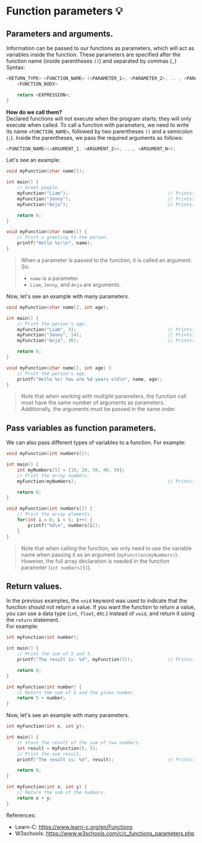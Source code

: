 # Function parameters 💡
## Parameters and arguments.
Information can be passed to our functions as parameters, which will act as variables inside the function. These parameters are specified after the function name (inside parentheses `()`) and separated by commas (`,`)<br>
Syntax:
```c
<RETURN_TYPE> <FUNCTION_NAME> (<PARAMETER_1>, <PARAMETER_2>, .. , <PARAMETER_N>) {
    <FUNCTION_BODY>

    return <EXPRESSION>;
}
```

**How do we call them?**<br>
Declared functions will not execute when the program starts; they will only execute when called. To call a function with parameters, we need to write its name `<FUNCTION_NAME>`, followed by two parentheses `()` and a semicolon (`;`). Inside the parentheses, we pass the required arguments as follows:
```c
<FUNCTION_NAME>(<ARGUMENT_1, <ARGUMENT_2>>, ..., <ARGUMENT_N>);
```

Let's see an example:
```c
void myFunction(char name[]);

int main() {
    // Greet people.
    myFunction("Liam");                                     // Prints: "Hello Liam!".
    myFunction("Jenny");                                    // Prints: "Hello Jenny!".
    myFunction("Anja");                                     // Prints: "Hello Anja!".

    return 0;
}

void myFunction(char name[]) {
    // Print a greeting to the person.
    printf("Hello %s!\n", name);
}
```
> When a parameter is passed to the function, it is called an argument. So:
> - `name` is a parameter.
> - `Liam`, `Jenny`, and `Anja` are arguments.

Now, let's see an example with many parameters.
```c
void myFunction(char name[], int age);

int main() {
    // Print the person's age.
    myFunction("Liam", 3);                                  // Prints: "Hello Liam! You are 3 years old".
    myFunction("Jenny", 14);                                // Prints: "Hello Jenny! You are 14 years old".
    myFunction("Anja", 30);                                 // Prints: "Hello Anja! You are 30 years old".

    return 0;
}

void myFunction(char name[], int age) {
    // Print the person's age.
    printf("Hello %s! You are %d years old\n", name, age);
}
```
> Note that when working with multiple parameters, the function call must have the same number of arguments as parameters. Additionally, the arguments must be passed in the same order.

## Pass variables as function parameters.
We can also pass different types of variables to a function. For example:
```c
void myFunction(int numbers[]);

int main() {
    int myNumbers[5] = {10, 20, 30, 40, 50};
    // Print the array numbers.
    myFunction(myNumbers);                                  // Prints: 10, 20, 30, 40, and 50.

    return 0;
}

void myFunction(int numbers[]) {
    // Print the array elements.
    for(int i = 0; i < 5; i++) {
        printf("%d\n", numbers[i]);
    }
}
```
> Note that when calling the function, we only need to use the variable name when passing it as an argument (`myFunction(myNumbers)`). However, the full array declaration is needed in the function parameter (`int numbers[5]`).

## Return values.
In the previous examples, the `void` keyword was used to indicate that the function should not return a value. If you want the function to return a value, you can use a data type (`int`, `float`, etc.) instead of `void`, and return it using the `return` statement.<br>
For example:
```c
int myFunction(int number);

int main() {
    // Print the sum of 5 and 3.
    printf("The result is: %d", myFunction(3));             // Prints: 8.

    return 0;
}

int myFunction(int number) {
    // Return the sum of 5 and the given number.
    return 5 + number;
}
```

Now, let's see an example with many parameters.
```c
int myFunction(int x, int y);

int main() {
    // Store the result of the sum of two numbers.
    int result = myFunction(5, 3);
    // Print the sum result.
    printf("The result is: %d", result);                    // Prints: 8.

    return 0;
}

int myFunction(int x, int y) {
    // Return the sum of the numbers.
    return x + y;
}
```

References:
- Learn-C: https://www.learn-c.org/en/Functions
- W3schools: https://www.w3schools.com/c/c_functions_parameters.php